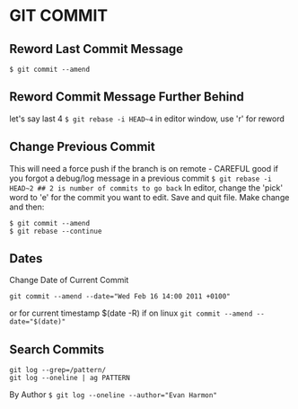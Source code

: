 # GIT COMMIT

## Reword Last Commit Message

`$ git commit --amend`

## Reword Commit Message Further Behind

let's say last 4
`$ git rebase -i HEAD~4`
in editor window, use 'r' for reword

## Change Previous Commit

This will need a force push if the branch is on remote - CAREFUL good if you
forgot a debug/log message in a previous commit
`$ git rebase -i HEAD~2 ## 2 is number of commits to go back`
In editor, change the 'pick' word to 'e' for the commit you want to edit. Save
and quit file. Make change and then:

```console
$ git commit --amend
$ git rebase --continue
```

## Dates

Change Date of Current Commit

```console
git commit --amend --date="Wed Feb 16 14:00 2011 +0100"
```

or for current timestamp \$(date -R) if on linux
`git commit --amend --date="$(date)"`

## Search Commits

```console
git log --grep=/pattern/
git log --oneline | ag PATTERN
```

By Author
`$ git log --oneline --author="Evan Harmon"`

